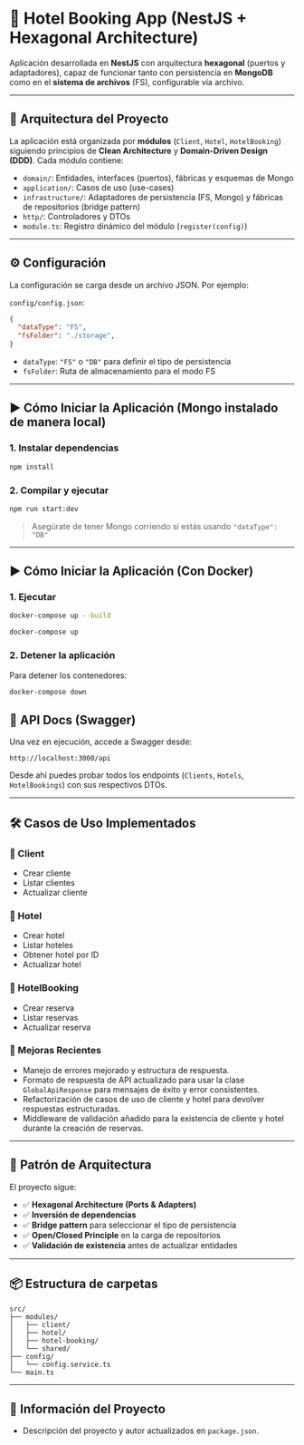 # 🏨 Hotel Booking App (NestJS + Hexagonal Architecture)

Aplicación desarrollada en **NestJS** con arquitectura **hexagonal** (puertos y adaptadores), capaz de funcionar tanto con persistencia en **MongoDB** como en el **sistema de archivos** (FS), configurable vía archivo.

---

## 📁 Arquitectura del Proyecto

La aplicación está organizada por **módulos** (`Client`, `Hotel`, `HotelBooking`) siguiendo principios de **Clean Architecture** y **Domain-Driven Design (DDD)**. Cada módulo contiene:

- `domain/`: Entidades, interfaces (puertos), fábricas y esquemas de Mongo
- `application/`: Casos de uso (use-cases)
- `infrastructure/`: Adaptadores de persistencia (FS, Mongo) y fábricas de repositorios (bridge pattern)
- `http/`: Controladores y DTOs
- `module.ts`: Registro dinámico del módulo (`register(config)`)

---

## ⚙️ Configuración

La configuración se carga desde un archivo JSON. Por ejemplo:

`config/config.json`:

```json
{
  "dataType": "FS",
  "fsFolder": "./storage",
}
```

- `dataType`: `"FS"` o `"DB"` para definir el tipo de persistencia
- `fsFolder`: Ruta de almacenamiento para el modo FS

---

## ▶️ Cómo Iniciar la Aplicación (Mongo instalado de manera local)

### 1. Instalar dependencias

```bash
npm install
```

### 2. Compilar y ejecutar

```bash
npm run start:dev
```

> Asegúrate de tener Mongo corriendo si estás usando `"dataType": "DB"`

---


## ▶️ Cómo Iniciar la Aplicación (Con Docker)

### 1. Ejecutar 
```bash
docker-compose up --build
```

```bash
docker-compose up
```

### 2. Detener la aplicación

Para detener los contenedores:

```bash
docker-compose down
```

## 🧪 API Docs (Swagger)

Una vez en ejecución, accede a Swagger desde:

```
http://localhost:3000/api
```

Desde ahí puedes probar todos los endpoints (`Clients`, `Hotels`, `HotelBookings`) con sus respectivos DTOs.

---

## 🛠️ Casos de Uso Implementados

### 🔹 Client
- Crear cliente
- Listar clientes
- Actualizar cliente

### 🔹 Hotel
- Crear hotel
- Listar hoteles
- Obtener hotel por ID
- Actualizar hotel

### 🔹 HotelBooking
- Crear reserva
- Listar reservas
- Actualizar reserva

### 🔹 Mejoras Recientes
- Manejo de errores mejorado y estructura de respuesta.
- Formato de respuesta de API actualizado para usar la clase `GlobalApiResponse` para mensajes de éxito y error consistentes.
- Refactorización de casos de uso de cliente y hotel para devolver respuestas estructuradas.
- Middleware de validación añadido para la existencia de cliente y hotel durante la creación de reservas.

---

## 🧠 Patrón de Arquitectura

El proyecto sigue:

- ✅ **Hexagonal Architecture (Ports & Adapters)**
- ✅ **Inversión de dependencias**
- ✅ **Bridge pattern** para seleccionar el tipo de persistencia
- ✅ **Open/Closed Principle** en la carga de repositorios
- ✅ **Validación de existencia** antes de actualizar entidades

---

## 📦 Estructura de carpetas

```
src/
├── modules/
│   ├── client/
│   ├── hotel/
│   ├── hotel-booking/
│   └── shared/
├── config/
│   └── config.service.ts
└── main.ts
```

---

## 📜 Información del Proyecto

- Descripción del proyecto y autor actualizados en `package.json`.
